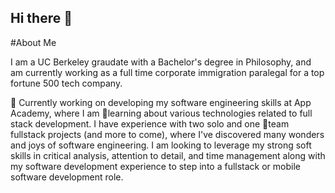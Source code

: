 ## Hi there 👋

#About Me

I am a UC Berkeley graudate with a Bachelor's degree in Philosophy, and am currently working as a full time corporate immigration paralegal for a top fortune 500 tech company. 

🔭 Currently working on developing my software engineering skills at App Academy, where I am 🌱learning about various technologies related to full stack development. I have experience with two solo and one 👯team fullstack projects (and more to come), where I've discovered many wonders and joys of software engineering. I am looking to leverage my strong soft skills in critical analysis, attention to detail, and time management along with my software development experience to step into a fullstack or mobile software development role.
